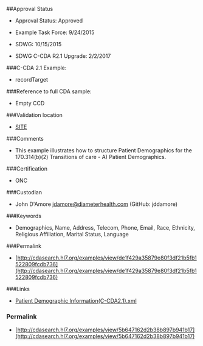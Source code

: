 ##Approval Status 

* Approval Status: Approved
* Example Task Force: 9/24/2015
* SDWG: 10/15/2015
* SDWG C-CDA R2.1 Upgrade: 2/2/2017

###C-CDA 2.1 Example: 
 

* recordTarget

###Reference to full CDA sample:
* Empty CCD



###Validation location

* [SITE](https://sitenv.org/sandbox-ccda/ccda-validator)



###Comments

* This example illustrates how to structure Patient Demographics for the 170.314(b)(2) Transitions of care - A) Patient Demographics.

###Certification
* ONC

###Custodian

* John D'Amore jdamore@diameterhealth.com (GitHub: jddamore)




###Keywords

* Demographics, Name, Address, Telecom, Phone, Email, Race, Ethnicity, Religious Affiliation, Marital Status, Language

###Permalink 

* [http://cdasearch.hl7.org/examples/view/de1f429a35879e80f3df21b5fb1522809fcdb736](http://cdasearch.hl7.org/examples/view/de1f429a35879e80f3df21b5fb1522809fcdb736)

###Links 

* [Patient Demographic Information(C-CDA2.1).xml](https://github.com/HL7/C-CDA-Examples/tree/master/Header/Patient%20Demographic%20Information/Patient%20Demographic%20Information%28C-CDA2.1%29.xml)


### Permalink 

* [http://cdasearch.hl7.org/examples/view/5b647162d2b38b897b941b17](http://cdasearch.hl7.org/examples/view/5b647162d2b38b897b941b17)